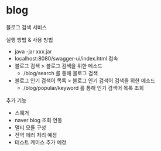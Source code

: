 # blog
블로그 검색 서비스

실행 방법 & 사용 방법
- java -jar xxx.jar
- localhost:8080/swagger-ui/index.html 접속
- 블로그 검색 > 블로그 검색을 위한 메소드
  - /blog/search 를 통해 블로그 검색
- 블로그 인기 검색어 목록 > 블로그 인기 검색어 검색을 위한 메소드
  - /blog/popular/keyword 를 통해 인기 검색어 목록 조회

추가 기능
- 스웨거
- naver blog 조회 연동
- 멀티 모듈 구성
- 전역 에러 처리 예정
- 테스트 케이스 추가 예정
